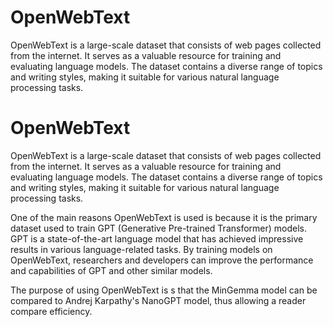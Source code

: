 # OpenWebText

OpenWebText is a large-scale dataset that consists of web pages collected from the internet. It serves as a valuable resource for training and evaluating language models. The dataset contains a diverse range of topics and writing styles, making it suitable for various natural language processing tasks.

# OpenWebText

OpenWebText is a large-scale dataset that consists of web pages collected from the internet. It serves as a valuable resource for training and evaluating language models. The dataset contains a diverse range of topics and writing styles, making it suitable for various natural language processing tasks.

One of the main reasons OpenWebText is used is because it is the primary dataset used to train GPT (Generative Pre-trained Transformer) models. GPT is a state-of-the-art language model that has achieved impressive results in various language-related tasks. By training models on OpenWebText, researchers and developers can improve the performance and capabilities of GPT and other similar models.

The purpose of using OpenWebText is s that the MinGemma model can be compared to Andrej Karpathy's NanoGPT model, thus allowing a reader compare efficiency. 
